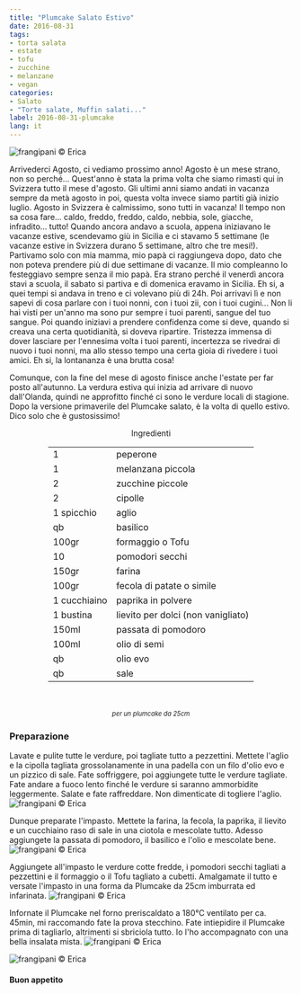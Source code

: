 ```yaml
---
title: "Plumcake Salato Estivo"
date: 2016-08-31
tags:
- torta salata
- estate
- tofu
- zucchine
- melanzane
- vegan
categories:
- Salato
- "Torte salate, Muffin salati..."
label: 2016-08-31-plumcake
lang: it
---
```

![](header.jpg "frangipani © Erica")

Arrivederci Agosto, ci vediamo prossimo anno! Agosto è un mese strano, non so perché... Quest'anno è stata la prima volta che siamo rimasti qui in Svizzera tutto il mese d'agosto. Gli ultimi anni siamo andati in vacanza sempre da metà agosto in poi, questa volta invece siamo partiti già inizio luglio. Agosto in Svizzera è calmissimo, sono tutti in vacanza! Il tempo non sa cosa fare... caldo, freddo, freddo, caldo, nebbia, sole, giacche, infradito... tutto! Quando ancora andavo a scuola, appena iniziavano le vacanze estive, scendevamo giù in Sicilia e ci stavamo 5 settimane (le vacanze estive in Svizzera durano 5 settimane, altro che tre mesi!). Partivamo solo con mia mamma, mio papà ci raggiungeva dopo, dato che non poteva prendere più di due settimane di vacanze. Il mio compleanno lo festeggiavo sempre senza il mio papà. Era strano perché il venerdì ancora stavi a scuola, il sabato si partiva e di domenica eravamo in Sicilia. Eh si, a quei tempi si andava in treno e ci volevano più di 24h. Poi arrivavi lì e non sapevi di cosa parlare con i tuoi nonni, con i tuoi zii, con i tuoi cugini... Non li hai visti per un'anno ma sono pur sempre i tuoi parenti, sangue del tuo sangue. Poi quando iniziavi a prendere confidenza come si deve, quando si creava una certa quotidianità, si doveva ripartire. Tristezza immensa di dover lasciare per l'ennesima volta i tuoi parenti, incertezza se rivedrai di nuovo i tuoi nonni, ma allo stesso tempo una certa gioia di rivedere i tuoi amici. Eh si, la lontananza è una brutta cosa!

Comunque, con la fine del mese di agosto finisce anche l'estate per far posto all'autunno. La verdura estiva qui inizia ad arrivare di nuovo dall'Olanda, quindi ne approfitto finché ci sono le verdure locali di stagione. Dopo la versione primaverile del Plumcake salato, è la volta di quello estivo. Dico solo che è gustosissimo!

<div id="wrapper" style="text-align: center">
  <div id="yourdiv" style="display: inline-block;">
    <div class="ingredients">
      <div class="ingredients-title">Ingredienti</div>
      <table>
        <tbody>
          <tr>
            <td>1</td>
            <td>peperone</td>
          </tr>
          <tr>
            <td>1</td>
            <td>melanzana piccola</td>
          </tr>
          <tr>
            <td>2</td>
            <td>zucchine piccole</td>
          </tr>
          <tr>
            <td>2</td>
            <td>cipolle</td>
          </tr>
          <tr>
            <td>1 spicchio</td>
            <td>aglio</td>
          </tr>
          <tr>
            <td>qb</td>
            <td>basilico</td>
          </tr>
          <tr>
            <td>100gr</td>
            <td>formaggio o Tofu</td>
          </tr>
          <tr>
            <td>10</td>
            <td>pomodori secchi</td>        
          </tr>
          <tr>
            <td>150gr</td>
            <td>farina</td>
          </tr>
          <tr>
            <td>100gr</td>
            <td>fecola di patate o simile</td>
          </tr>
          <tr>
            <td>1 cucchiaino</td>
            <td>paprika in polvere</td>
          </tr>
          <tr>
            <td>1 bustina</td>
            <td>lievito per dolci (non vanigliato)</td>
          </tr>
          <tr>
            <td>150ml</td>
            <td>passata di pomodoro</td>
          </tr>
          <tr>
            <td>100ml</td>
            <td>olio di semi</td>
          </tr>
          <tr>
            <td>qb</td>
            <td>olio evo</td>
          </tr>
          <tr>
            <td>qb</td>
            <td>sale</td>
          </tr>
        </tbody>
      </table>
      <br></br>
      <i class="pull-right" style="font-size: 80%;">per un plumcake da 25cm</i>
    </div>
  </div>
</div>


<h3>
  <font color="grey">
    <i class="fa-solid fa-gears"></i>
  </font> Preparazione
</h3>

Lavate e pulite tutte le verdure, poi tagliate tutto a pezzettini.
Mettete l'aglio e la cipolla tagliata grossolanamente in una padella con un filo d'olio evo e un pizzico di sale. Fate soffriggere, poi aggiungete tutte le verdure tagliate. Fate andare a fuoco lento finché le verdure si saranno ammorbidite leggermente. Salate e fate raffreddare. Non dimenticate di togliere l'aglio.
![](verdure.jpg "frangipani © Erica")

Dunque preparate l'impasto. Mettete la farina, la fecola, la paprika, il lievito e un cucchiaino raso di sale in una ciotola e mescolate tutto. Adesso aggiungete la passata di pomodoro, il basilico e l'olio e mescolate bene.
![](impasto.jpg "frangipani © Erica")

Aggiungete all'impasto le verdure cotte fredde, i pomodori secchi tagliati a pezzettini e il formaggio o il Tofu tagliato a cubetti. Amalgamate il tutto e versate l'impasto in una forma da Plumcake da 25cm imburrata ed infarinata.
![](teglia.jpg "frangipani © Erica")

Infornate il Plumcake nel forno preriscaldato a 180°C ventilato per ca. 45min, mi raccomando fate la prova stecchino. Fate intiepidire il Plumcake prima di tagliarlo, altrimenti si sbriciola tutto. Io l'ho accompagnato con una bella insalata mista.
![](risultato1.jpg "frangipani © Erica")

![](risultato2.jpg "frangipani © Erica")


<h4>Buon appetito
  <font color="red">
    <i class="fa-regular fa-face-smile"></i>
  </font>
</h4>
